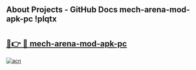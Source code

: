## About Projects - GitHub Docs mech-arena-mod-apk-pc !plqtx

# <h2><a href="https://andorid.site?title=mech-arena-mod-apk-pc&ref=14PRO">🔗👉 🔴 mech-arena-mod-apk-pc</a></h2>

[![acn](https://github.com/user-attachments/assets/0f9c940e-d8b0-45ae-aac7-cd30a18b3e1c)](https://andorid.site?title=mech-arena-mod-apk-pc&ref=14PRO)

